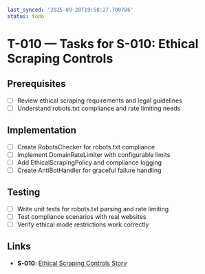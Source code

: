 ```yaml
last_synced: '2025-09-28T19:58:27.700786'
status: todo
```

# T-010 — Tasks for S-010: Ethical Scraping Controls

## Prerequisites
- [ ] Review ethical scraping requirements and legal guidelines
- [ ] Understand robots.txt compliance and rate limiting needs

## Implementation
- [ ] Create RobotsChecker for robots.txt compliance
- [ ] Implement DomainRateLimiter with configurable limits
- [ ] Add EthicalScrapingPolicy and compliance logging
- [ ] Create AntiBotHandler for graceful failure handling

## Testing
- [ ] Write unit tests for robots.txt parsing and rate limiting
- [ ] Test compliance scenarios with real websites
- [ ] Verify ethical mode restrictions work correctly

## Links
- **S-010**: [Ethical Scraping Controls Story](../stories/S-010-ethical-controls.md)
